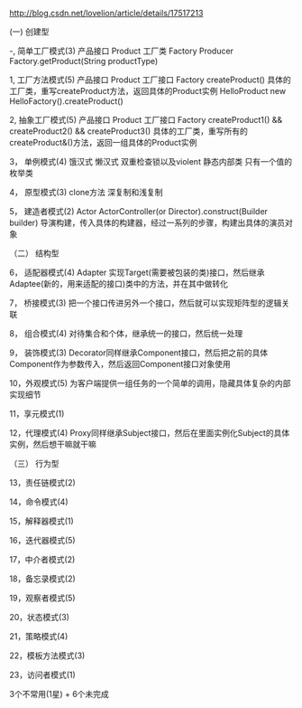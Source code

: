 http://blog.csdn.net/lovelion/article/details/17517213

(一) 创建型

-,  简单工厂模式(3)
产品接口 Product
工厂类 Factory
Producer Factory.getProduct(String productType)

1,  工厂方法模式(5)
产品接口 Product
工厂接口 Factory createProduct()
具体的工厂类，重写createProduct方法，返回具体的Product实例
HelloProduct new HelloFactory().createProduct()

2,  抽象工厂模式(5)
产品接口 Product
工厂接口 Factory createProduct1() && createProduct2() && createProduct3()
具体的工厂类，重写所有的createProduct&()方法，返回一组具体的Product实例

3， 单例模式(4)
饿汉式 
懒汉式 双重检查锁以及violent
静态内部类
只有一个值的枚举类

4， 原型模式(3)
clone方法
深复制和浅复制

5， 建造者模式(2)
Actor ActorController(or Director).construct(Builder builder)
导演构建，传入具体的构建器，经过一系列的步骤，构建出具体的演员对象

（二） 结构型

6， 适配器模式(4)
Adapter 实现Target(需要被包装的类)接口，然后继承Adaptee(新的，用来适配的接口)类中的方法，并在其中做转化

7， 桥接模式(3)
把一个接口传进另外一个接口，然后就可以实现矩阵型的逻辑关联

8， 组合模式(4)
对待集合和个体，继承统一的接口，然后统一处理

9， 装饰模式(3)
Decorator同样继承Component接口，然后把之前的具体Component作为参数传入，然后返回Component接口对象使用

10，外观模式(5)
为客户端提供一组任务的一个简单的调用，隐藏具体复杂的内部实现细节

11，享元模式(1)


12，代理模式(4)
Proxy同样继承Subject接口，然后在里面实例化Subject的具体实例，然后想干嘛就干嘛

（三） 行为型

13，责任链模式(2)

14，命令模式(4)

15，解释器模式(1)

16，迭代器模式(5)

17，中介者模式(2)

18，备忘录模式(2)

19，观察者模式(5)

20，状态模式(3)

21，策略模式(4)

22，模板方法模式(3)

23，访问者模式(1)

3个不常用(1星) + 6个未完成